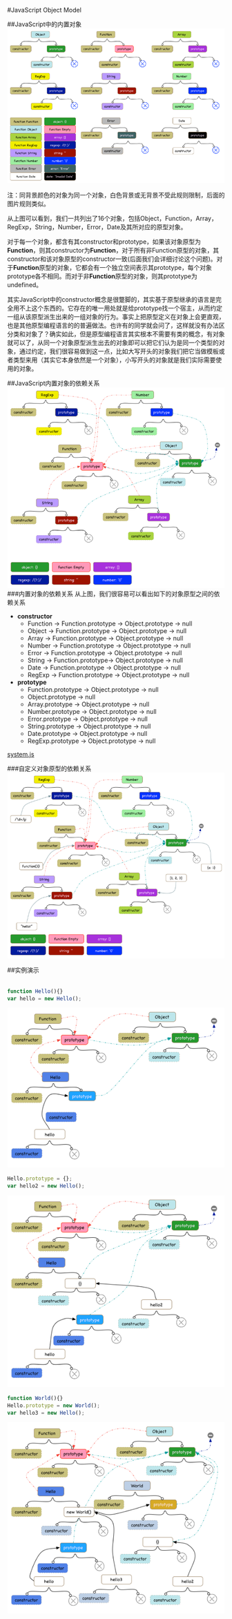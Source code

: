 #JavaScript Object Model

##JavaScript中的内置对象
![js_core](./images/js_core.png)

注：同背景颜色的对象为同一个对象，白色背景或无背景不受此规则限制，后面的图片规则类似。

从上图可以看到，我们一共列出了16个对象，包括Object，Function，Array，RegExp，String，Number，Error，Date及其所对应的原型对象。

对于每一个对象，都含有其constructor和prototype，如果该对象原型为**Function**，则其constructor为**Function**，对于所有非Function原型的对象，其constructor和该对象原型的constructor一致(后面我们会详细讨论这个问题)。对于**Function**原型的对象，它都会有一个独立空间表示其prototype，每个对象prototype各不相同。而对于非**Function**原型的对象，则其prototype为undefined。

其实JavaScript中的constructor概念是很蹩脚的，其实基于原型继承的语言是完全用不上这个东西的。它存在的唯一用处就是给prototype找一个宿主，从而约定一组从该原型派生出来的一组对象的行为。事实上把原型定义在对象上会更直观，也是其他原型编程语言的的普遍做法。也许有的同学就会问了，这样就没有办法区分类和对象了？确实如此，但是原型编程语言其实根本不需要有类的概念，有对象就可以了，从同一个对象原型派生出去的对象即可以把它们认为是同一个类型的对象，通过约定，我们很容易做到这一点，比如大写开头的对象我们把它当做模板或者类型来用（其实它本身依然是一个对象），小写开头的对象就是我们实际需要使用的对象。

##JavaScript内置对象的依赖关系
![js_prototypes](./images/js_prototypes_core.png)
###内置对象的依赖关系
从上图，我们很容易可以看出如下的对象原型之间的依赖关系

* **constructor**
	* Function -> Function.prototype -> Object.prototype -> null
	* Object -> Function.prototype -> Object.prototype -> null
	* Array -> Function.prototype -> Object.prototype -> null
	* Number -> Function.prototype -> Object.prototype -> null
	* Error -> Function.prototype -> Object.prototype -> null
	* String -> Function.prototype-> Object.prototype -> null
	* Date -> Function.prototype -> Object.prototype -> null
	* RegExp -> Function.prototype -> Object.prototype -> null
* **prototype**
	* Function.prototype -> Object.prototype -> null
	* Object.prototype -> null
	* Array.prototype -> Object.prototype -> null 
	* Number.prototype -> Object.prototype -> null
	* Error.prototype -> Object.prototype -> null
	* String.prototype -> Object.prototype -> null
	* Date.prototype -> Object.prototype -> null
	* RegExp.prototype -> Object.prototype -> null

[system.js](https://github.com/jameszhan/simplifyjs/blob/master/kernel/system.js)	
	
###自定义对象原型的依赖关系
![js_prototypes](./images/js_prototypes_objects.png)


##实例演示
~~~js

function Hello(){}
var hello = new Hello();
~~~

![js_hello](./images/js_hello.png)

~~~js
Hello.prototype = {};
var hello2 = new Hello();
~~~

![js_hello2](./images/js_hello2.png)

~~~js
function World(){}
Hello.prototype = new World();
var hello3 = new Hello();
~~~

![js_hello3](./images/js_hello3.png)
